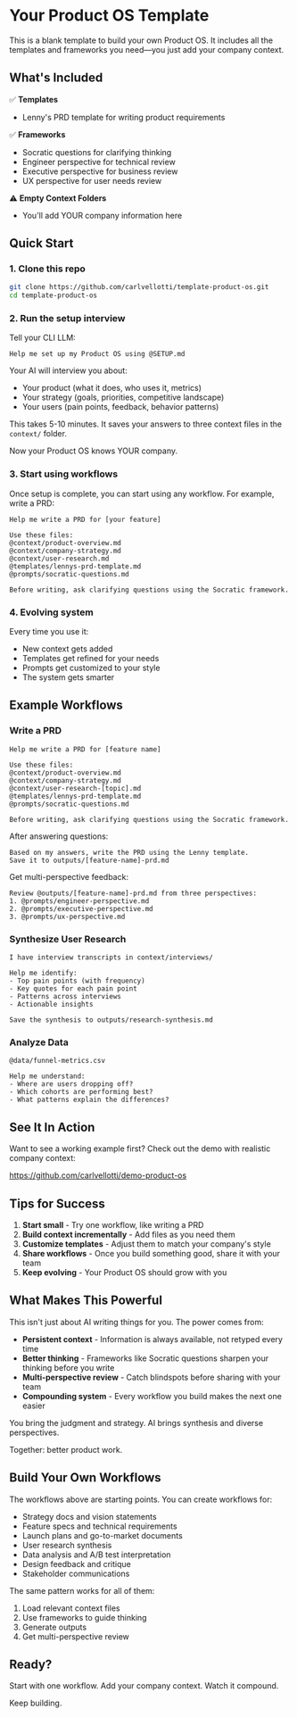 # Your Product OS Template

This is a blank template to build your own Product OS. It includes all the templates and frameworks you need—you just add your company context.

## What's Included

✅ **Templates**
- Lenny's PRD template for writing product requirements

✅ **Frameworks**
- Socratic questions for clarifying thinking
- Engineer perspective for technical review
- Executive perspective for business review
- UX perspective for user needs review

⚠️ **Empty Context Folders**
- You'll add YOUR company information here

## Quick Start

### 1. Clone this repo
```bash
git clone https://github.com/carlvellotti/template-product-os.git
cd template-product-os
```

### 2. Run the setup interview

Tell your CLI LLM:
```
Help me set up my Product OS using @SETUP.md
```

Your AI will interview you about:
- Your product (what it does, who uses it, metrics)
- Your strategy (goals, priorities, competitive landscape)
- Your users (pain points, feedback, behavior patterns)

This takes 5-10 minutes. It saves your answers to three context files in the `context/` folder.

Now your Product OS knows YOUR company.

### 3. Start using workflows

Once setup is complete, you can start using any workflow. For example, write a PRD:

```
Help me write a PRD for [your feature]

Use these files:
@context/product-overview.md
@context/company-strategy.md
@context/user-research.md
@templates/lennys-prd-template.md
@prompts/socratic-questions.md

Before writing, ask clarifying questions using the Socratic framework.
```

### 4. Evolving system

Every time you use it:
- New context gets added
- Templates get refined for your needs
- Prompts get customized to your style
- The system gets smarter

## Example Workflows

### Write a PRD

```
Help me write a PRD for [feature name]

Use these files:
@context/product-overview.md
@context/company-strategy.md
@context/user-research-[topic].md
@templates/lennys-prd-template.md
@prompts/socratic-questions.md

Before writing, ask clarifying questions using the Socratic framework.
```

After answering questions:

```
Based on my answers, write the PRD using the Lenny template.
Save it to outputs/[feature-name]-prd.md
```

Get multi-perspective feedback:

```
Review @outputs/[feature-name]-prd.md from three perspectives:
1. @prompts/engineer-perspective.md
2. @prompts/executive-perspective.md
3. @prompts/ux-perspective.md
```

### Synthesize User Research

```
I have interview transcripts in context/interviews/

Help me identify:
- Top pain points (with frequency)
- Key quotes for each pain point
- Patterns across interviews
- Actionable insights

Save the synthesis to outputs/research-synthesis.md
```

### Analyze Data

```
@data/funnel-metrics.csv

Help me understand:
- Where are users dropping off?
- Which cohorts are performing best?
- What patterns explain the differences?
```

## See It In Action

Want to see a working example first? Check out the demo with realistic company context:

https://github.com/carlvellotti/demo-product-os

## Tips for Success

1. **Start small** - Try one workflow, like writing a PRD
2. **Build context incrementally** - Add files as you need them
3. **Customize templates** - Adjust them to match your company's style
4. **Share workflows** - Once you build something good, share it with your team
5. **Keep evolving** - Your Product OS should grow with you

## What Makes This Powerful

This isn't just about AI writing things for you. The power comes from:

- **Persistent context** - Information is always available, not retyped every time
- **Better thinking** - Frameworks like Socratic questions sharpen your thinking before you write
- **Multi-perspective review** - Catch blindspots before sharing with your team
- **Compounding system** - Every workflow you build makes the next one easier

You bring the judgment and strategy. AI brings synthesis and diverse perspectives.

Together: better product work.

## Build Your Own Workflows

The workflows above are starting points. You can create workflows for:

- Strategy docs and vision statements
- Feature specs and technical requirements
- Launch plans and go-to-market documents
- User research synthesis
- Data analysis and A/B test interpretation
- Design feedback and critique
- Stakeholder communications

The same pattern works for all of them:
1. Load relevant context files
2. Use frameworks to guide thinking
3. Generate outputs
4. Get multi-perspective review

## Ready?

Start with one workflow. Add your company context. Watch it compound.

Keep building.
